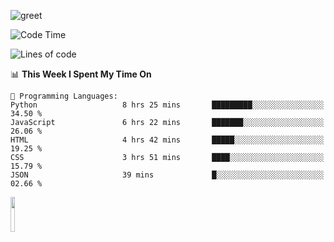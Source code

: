 ![greet](https://user-images.githubusercontent.com/44234583/146624354-9d461392-3676-4e7a-b12f-debc7319f53b.gif) 


<!--START_SECTION:waka-->
![Code Time](http://img.shields.io/badge/Code%20Time-473%20hrs%202%20mins-blue)

![Lines of code](https://img.shields.io/badge/From%20Hello%20World%20I%27ve%20Written-3.8%20million%20lines%20of%20code-blue)

📊 **This Week I Spent My Time On** 

```text
💬 Programming Languages: 
Python                   8 hrs 25 mins       █████████░░░░░░░░░░░░░░░░   34.50 % 
JavaScript               6 hrs 22 mins       ███████░░░░░░░░░░░░░░░░░░   26.06 % 
HTML                     4 hrs 42 mins       █████░░░░░░░░░░░░░░░░░░░░   19.25 % 
CSS                      3 hrs 51 mins       ████░░░░░░░░░░░░░░░░░░░░░   15.79 % 
JSON                     39 mins             █░░░░░░░░░░░░░░░░░░░░░░░░   02.66 % 
```


<!--END_SECTION:waka-->
<img src="https://user-images.githubusercontent.com/44234583/191059235-95ebfce1-7fc7-4eee-baff-214d902e7c18.gif" width="12%"/>

